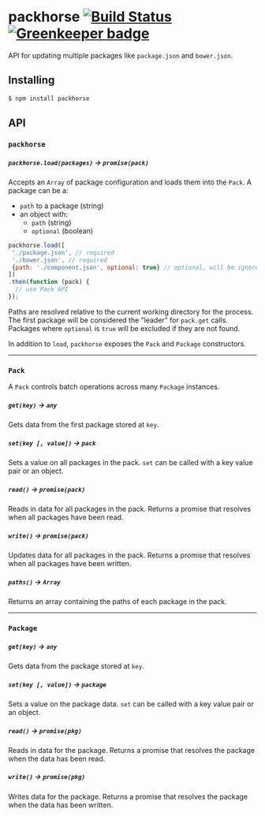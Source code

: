 # packhorse [![Build Status](https://travis-ci.org/bendrucker/packhorse.svg?branch=master)](https://travis-ci.org/bendrucker/packhorse) [![Greenkeeper badge](https://badges.greenkeeper.io/bendrucker/packhorse.svg)](https://greenkeeper.io/)

API for updating multiple packages like `package.json` and `bower.json`.

## Installing

```bash
$ npm install packhorse
```

## API

### `packhorse`

##### `packhorse.load(packages)` -> `promise(pack)`

Accepts an `Array` of package configuration and loads them into the `Pack`. A package can be a:

* `path` to a package (string)
* an object with:
  * `path` (string)
  * `optional` (boolean)
 
```js
packhorse.load([
 './package.json', // required
 './bower.json', // required
 {path: './component.json', optional: true} // optional, will be ignored if not present
])
.then(function (pack) {
  // use Pack API
});
```

Paths are resolved relative to the current working directory for the process. The first package will be considered the "leader" for `pack.get` calls. Packages where `optional` is `true` will be excluded if they are not found.

In addition to `load`, `packhorse` exposes the `Pack` and `Package` constructors.

<hr>

### `Pack`

A `Pack` controls batch operations across many `Package` instances.

##### `get(key)` -> `any`

Gets data from the first package stored at `key`. 

##### `set(key [, value])` -> `pack`

Sets a value on all packages in the pack. `set` can be called with a key value pair or an object.

##### `read()` -> `promise(pack)`

Reads in data for all packages in the pack. Returns a promise that resolves when all packages have been read.

##### `write()` -> `promise(pack)`

Updates data for all packages in the pack. Returns a promise that resolves when all packages have been written.

##### `paths()` -> `Array`

Returns an array containing the paths of each package in the pack.

<hr>

### `Package`

##### `get(key)` -> `any`

Gets data from the package stored at `key`. 

##### `set(key [, value])` -> `package`

Sets a value on the package data. `set` can be called with a key value pair or an object.

##### `read()` -> `promise(pkg)`

Reads in data for the package. Returns a promise that resolves the package when the data has been read.

##### `write()` -> `promise(pkg)`

Writes data for the package. Returns a promise that resolves the package when the data has been written.
